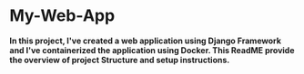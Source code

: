 # My-Web-App

**In this project, I've created a web application using Django Framework and I've containerized the application using Docker. This ReadME provide the overview of project Structure and setup instructions.**

